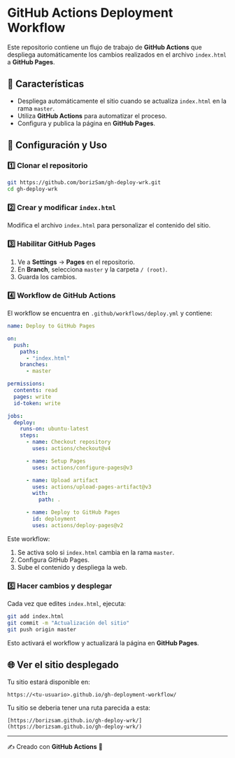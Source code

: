 # GitHub Actions Deployment Workflow

Este repositorio contiene un flujo de trabajo de **GitHub Actions** que despliega automáticamente los cambios realizados en el archivo `index.html` a **GitHub Pages**.

## 📌 Características
- Despliega automáticamente el sitio cuando se actualiza `index.html` en la rama `master`.
- Utiliza **GitHub Actions** para automatizar el proceso.
- Configura y publica la página en **GitHub Pages**.

## 🚀 Configuración y Uso

### 1️⃣ Clonar el repositorio
```bash
git https://github.com/borizSam/gh-deploy-wrk.git
cd gh-deploy-wrk
```

### 2️⃣ Crear y modificar `index.html`
Modifica el archivo `index.html` para personalizar el contenido del sitio.

### 3️⃣ Habilitar GitHub Pages
1. Ve a **Settings** → **Pages** en el repositorio.
2. En **Branch**, selecciona `master` y la carpeta `/ (root)`.
3. Guarda los cambios.

### 4️⃣ Workflow de GitHub Actions
El workflow se encuentra en `.github/workflows/deploy.yml` y contiene:

```yaml
name: Deploy to GitHub Pages

on:
  push:
    paths:
      - "index.html"
    branches:
      - master

permissions:
  contents: read
  pages: write
  id-token: write

jobs:
  deploy:
    runs-on: ubuntu-latest
    steps:
      - name: Checkout repository
        uses: actions/checkout@v4

      - name: Setup Pages
        uses: actions/configure-pages@v3

      - name: Upload artifact
        uses: actions/upload-pages-artifact@v3
        with:
          path: .

      - name: Deploy to GitHub Pages
        id: deployment
        uses: actions/deploy-pages@v2
```

Este workflow:
1. Se activa solo si `index.html` cambia en la rama `master`.
2. Configura GitHub Pages.
3. Sube el contenido y despliega la web.

### 5️⃣ Hacer cambios y desplegar
Cada vez que edites `index.html`, ejecuta:
```bash
git add index.html
git commit -m "Actualización del sitio"
git push origin master
```
Esto activará el workflow y actualizará la página en **GitHub Pages**.

## 🌐 Ver el sitio desplegado
Tu sitio estará disponible en:
```
https://<tu-usuario>.github.io/gh-deployment-workflow/
```
Tu sitio se deberia tener una ruta parecida a esta:
```
[https://borizsam.github.io/gh-deploy-wrk/](https://borizsam.github.io/gh-deploy-wrk/)
```
---
✍️ Creado con **GitHub Actions** 🚀


